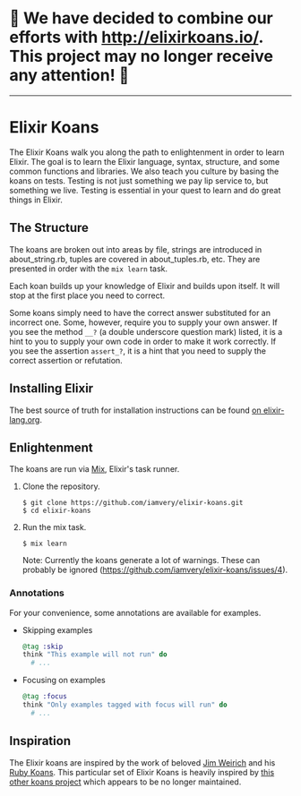 # :loudspeaker: We have decided to combine our efforts with http://elixirkoans.io/. This project may no longer receive any attention! :loudspeaker:

---

Elixir Koans
============

The Elixir Koans walk you along the path to enlightenment in order to learn Elixir.
The goal is to learn the Elixir language, syntax, structure, and some common functions and libraries.
We also teach you culture by basing the koans on tests.
Testing is not just something we pay lip service to, but something we live.
Testing is essential in your quest to learn and do great things in Elixir.

The Structure
-------------

The koans are broken out into areas by file, strings are introduced in about_string.rb, tuples are covered in about_tuples.rb, etc.
They are presented in order with the `mix learn` task.

Each koan builds up your knowledge of Elixir and builds upon itself.
It will stop at the first place you need to correct.

Some koans simply need to have the correct answer substituted for an incorrect one.
Some, however, require you to supply your own answer.
If you see the method `__?` (a double underscore question mark) listed, it is a hint to you to supply your own code in order to make it work correctly.
If you see the assertion `assert_?`, it is a hint that you need to supply the correct assertion or refutation.

Installing Elixir
-----------------

The best source of truth for installation instructions can be found [on elixir-lang.org][install].

Enlightenment
-------------

The koans are run via [Mix], Elixir's task runner.

1. Clone the repository.

   ```
   $ git clone https://github.com/iamvery/elixir-koans.git
   $ cd elixir-koans
   ```

2. Run the mix task.

   ```
   $ mix learn
   ```

   Note: Currently the koans generate a lot of warnings. These can probably be ignored (https://github.com/iamvery/elixir-koans/issues/4).

### Annotations

For your convenience, some annotations are available for examples.

* Skipping examples

  ```elixir
  @tag :skip
  think "This example will not run" do
    # ...
  ```

* Focusing on examples

  ```elixir
  @tag :focus
  think "Only examples tagged with focus will run" do
    # ...
  ```

Inspiration
-----------

The Elixir koans are inspired by the work of beloved [Jim Weirich][jim] and his [Ruby Koans][ruby-koans].
This particular set of Elixir Koans is heavily inspired by [this other koans project][other-koans] which appears to be no longer maintained.


[install]: http://elixir-lang.org/install.html
[Mix]: http://elixir-lang.org/getting-started/mix-otp/introduction-to-mix.html
[jim]: https://github.com/jimweirich
[ruby-koans]: https://github.com/neo/ruby_koans
[other-koans]: https://github.com/dojo-toulouse/elixir-koans
